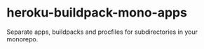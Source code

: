 # heroku-buildpack-mono-apps
Separate apps, buildpacks and procfiles for subdirectories in your monorepo.
